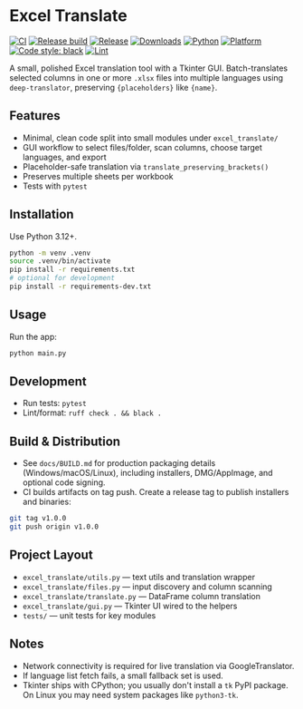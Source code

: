 # Excel Translate
 
[![CI](https://github.com/shadil-rayyan/excel-translate/actions/workflows/ci.yml/badge.svg?branch=main)](https://github.com/shadil-rayyan/excel-translate/actions/workflows/ci.yml)
[![Release build](https://github.com/shadil-rayyan/excel-translate/actions/workflows/release.yml/badge.svg)](https://github.com/shadil-rayyan/excel-translate/actions/workflows/release.yml)
[![Release](https://img.shields.io/github/v/release/shadil-rayyan/excel-translate?sort=semver)](https://github.com/shadil-rayyan/excel-translate/releases)
[![Downloads](https://img.shields.io/github/downloads/shadil-rayyan/excel-translate/total)](https://github.com/shadil-rayyan/excel-translate/releases)
[![Python](https://img.shields.io/badge/python-3.12%2B-blue)](#installation)
[![Platform](https://img.shields.io/badge/platform-Windows%20%7C%20macOS%20%7C%20Linux-8A2BE2)](docs/BUILD.md)
[![Code style: black](https://img.shields.io/badge/code%20style-black-000000.svg)](https://github.com/psf/black)
[![Lint](https://img.shields.io/badge/lint-ruff-46A8F7)](https://github.com/astral-sh/ruff)

A small, polished Excel translation tool with a Tkinter GUI. Batch-translates selected columns in one or more `.xlsx` files into multiple languages using `deep-translator`, preserving `{placeholders}` like `{name}`.

## Features

- Minimal, clean code split into small modules under `excel_translate/`
- GUI workflow to select files/folder, scan columns, choose target languages, and export
- Placeholder-safe translation via `translate_preserving_brackets()`
- Preserves multiple sheets per workbook
- Tests with `pytest`

## Installation

Use Python 3.12+.

```bash
python -m venv .venv
source .venv/bin/activate
pip install -r requirements.txt
# optional for development
pip install -r requirements-dev.txt
```

## Usage

Run the app:

```bash
python main.py
```

## Development

- Run tests: `pytest`
- Lint/format: `ruff check . && black .`

## Build & Distribution

- See `docs/BUILD.md` for production packaging details (Windows/macOS/Linux), including installers, DMG/AppImage, and optional code signing.
- CI builds artifacts on tag push. Create a release tag to publish installers and binaries:

```bash
git tag v1.0.0
git push origin v1.0.0
```

## Project Layout

- `excel_translate/utils.py` — text utils and translation wrapper
- `excel_translate/files.py` — input discovery and column scanning
- `excel_translate/translate.py` — DataFrame column translation
- `excel_translate/gui.py` — Tkinter UI wired to the helpers
- `tests/` — unit tests for key modules

## Notes

- Network connectivity is required for live translation via GoogleTranslator.
- If language list fetch fails, a small fallback set is used.
- Tkinter ships with CPython; you usually don't install a `tk` PyPI package. On Linux you may need system packages like `python3-tk`.
